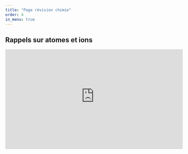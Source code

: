 ```yaml
---
title: "Page révision chimie"
order: 4
in_menu: true
---
```

## Rappels sur atomes et ions
<iframe title="3e - Atomes et ions" width="560" height="315" src="https://tube-sciences-technologies.apps.education.fr/videos/embed/25912c82-8459-4e14-9b5b-473865bd3795" frameborder="0" allowfullscreen="" sandbox="allow-same-origin allow-scripts allow-popups allow-forms"></iframe> 